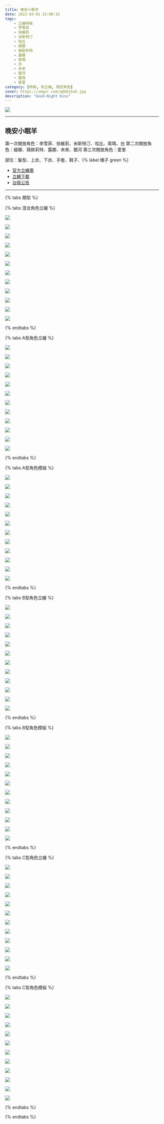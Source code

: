 ```yaml
---
title: 晚安小眠羊
date: 2022-03-01 15:00:15
tags:
    - 立繪時裝
    - 李雪菲
    - 徐維莉
    - 米斯特汀
    - 哈比
    - 緹娜
    - 薇歐莉特
    - 露娜
    - 索瑪
    - 白
    - 未來
    - 銀河
    - 露西
    - 愛里
category: [時裝, 有立繪, 限定角色]
cover: https://imgur.com/qQUOjkwh.jpg
description: "Good-Night Kiss"
---
```


![](https://imgur.com/qQUOjkwh.jpg)

---
## 晚安小眠羊

第一次開放角色：李雪菲、徐維莉、米斯特汀、哈比、索瑪、白
第二次開放角色：緹娜、薇歐莉特、露娜、未來、銀河
第三次開放角色：愛里

部位：髮型、上衣、下衣、手套、鞋子、{% label 帽子 green %}

+ [官方立繪庫](https://closers.nexon.com/Pds/FanSiteKit)
+ [立繪下載](https://closers.vod.nexoncdn.co.kr/site/fansitekit/Closers_FansiteKit_GNKiss_B2F39F98E930CEA4.zip)
+ [台版公告](https://www.closers.com.tw/news/TCjmHw56)
---
{% tabs 類型 %}
<!-- tab <font color=#6495ED><b>混合立繪</b></font>-->
{% tabs 混合角色立繪 %}
<!-- tab 李雪菲(Seulbi)-->
[![](https://i.imgur.com/JZPDtXQh.jpg)](https://i.imgur.com/JZPDtXQ.jpg)
<!-- endtab -->
<!-- tab 徐維莉(Yuri)-->
[![](https://i.imgur.com/ceTvK2ch.jpg)](https://i.imgur.com/ceTvK2c.jpg)
<!-- endtab -->
<!-- tab 米斯特汀(Tein)-->
[![](https://i.imgur.com/p0Q9Aioh.jpg)](https://i.imgur.com/p0Q9Aio.jpg)
<!-- endtab -->
<!-- tab 哈比(Harpy)-->
[![](https://i.imgur.com/uWDJIbah.jpg)](https://i.imgur.com/uWDJIba.jpg)
<!-- endtab -->
<!-- tab 緹娜(Tina)-->
[![](https://i.imgur.com/iricoFPh.png)](https://i.imgur.com/iricoFP.png)
<!-- endtab -->
<!-- tab 薇歐莉特(Violet)-->
[![](https://i.imgur.com/nHrPd7fh.png)](https://i.imgur.com/nHrPd7f.png)
<!-- endtab -->
<!-- tab 露娜(Luna)-->
[![](https://i.imgur.com/DzEzUejh.png)](https://i.imgur.com/DzEzUej.png)
<!-- endtab -->
<!-- tab 索瑪(Soma)-->
[![](https://i.imgur.com/10c190Yh.jpg)](https://i.imgur.com/10c190Y.jpg)
<!-- endtab -->
<!-- tab 白(Bai)-->
[![](https://i.imgur.com/Z1EqUwrh.jpg)](https://i.imgur.com/Z1EqUwr.jpg)
<!-- endtab -->
<!-- tab 未來(Mirae)-->
[![](https://i.imgur.com/37B21h8h.png)](https://i.imgur.com/37B21h8.png)
<!-- endtab -->
<!-- tab 銀河(Eunha)-->
[![](https://i.imgur.com/wNbWjwEh.png)](https://i.imgur.com/wNbWjwE.png)
<!-- endtab -->
<!-- tab 愛里(Aeri)-->
[![](https://imgur.com/p8JAWzTh.png)](https://imgur.com/p8JAWzT.png)
<!-- endtab -->
{% endtabs %}
<!-- endtab -->

<!-- tab <font color=#DE3163><b>立繪A型</b></font>-->
{% tabs A型角色立繪 %}
<!-- tab 李雪菲(Seulbi)-->
[![](https://i.imgur.com/ekCBFtRh.jpg)](https://i.imgur.com/ekCBFtR.jpg)
<!-- endtab -->
<!-- tab 徐維莉(Yuri)-->
[![](https://i.imgur.com/PAoXAqch.jpg)](https://i.imgur.com/PAoXAqc.jpg)
<!-- endtab -->
<!-- tab 米斯特汀(Tein)-->
[![](https://i.imgur.com/9DQgsenh.jpg)](https://i.imgur.com/9DQgsen.jpg)
<!-- endtab -->
<!-- tab 哈比(Harpy)-->
[![](https://i.imgur.com/nu3F0a8h.jpg)](https://i.imgur.com/nu3F0a8.jpg)
<!-- endtab -->
<!-- tab 緹娜(Tina)-->
[![](https://i.imgur.com/M7rYkxNh.png)](https://i.imgur.com/M7rYkxN.png)
<!-- endtab -->
<!-- tab 薇歐莉特(Violet)-->
[![](https://i.imgur.com/EXHq7LQh.png)](https://i.imgur.com/EXHq7LQ.png)
<!-- endtab -->
<!-- tab 露娜(Luna)-->
[![](https://i.imgur.com/YCZefk8h.png)](https://i.imgur.com/YCZefk8.png)
<!-- endtab -->
<!-- tab 索瑪(Soma)-->
[![](https://i.imgur.com/540uaHUh.jpg)](https://i.imgur.com/540uaHU.jpg)
<!-- endtab -->
<!-- tab 白(Bai)-->
[![](https://i.imgur.com/cyobnWZh.jpg)](https://i.imgur.com/cyobnWZ.jpg)
<!-- endtab -->
<!-- tab 未來(Mirae)-->
[![](https://i.imgur.com/NAsF5uah.png)](https://i.imgur.com/NAsF5ua.png)
<!-- endtab -->
<!-- tab 銀河(Eunha)-->
[![](https://i.imgur.com/bZdYkiBh.png)](https://i.imgur.com/bZdYkiB.png)
<!-- endtab -->
<!-- tab 愛里(Aeri)-->
[![](https://imgur.com/6elaUg2h.png)](https://imgur.com/6elaUg2.png)
<!-- endtab -->
{% endtabs %}
<!-- endtab -->

<!-- tab 模組A型-->
{% tabs A型角色模組 %}
<!-- tab 李雪菲(Seulbi)-->
[![](https://i.imgur.com/Khsj7jW.png)](https://i.imgur.com/Khsj7jW.png)
<!-- endtab -->
<!-- tab 徐維莉(Yuri)-->
[![](https://i.imgur.com/rJYMitr.png)](https://i.imgur.com/rJYMitr.png)
<!-- endtab -->
<!-- tab 米斯特汀(Tein)-->
[![](https://i.imgur.com/Vl7kxgp.png)](https://i.imgur.com/Vl7kxgp.png)
<!-- endtab -->
<!-- tab 哈比(Harpy)-->
[![](https://i.imgur.com/mmPxRcp.png)](https://i.imgur.com/mmPxRcp.png)
<!-- endtab -->
<!-- tab 緹娜(Tina)-->
[![](https://imgur.com/LJMGvNph.png)](https://imgur.com/LJMGvNp.png)
<!-- endtab -->
<!-- tab 薇歐莉特(Violet)-->
[![](https://imgur.com/ofCqkNOh.png)](https://imgur.com/ofCqkNO.png)
<!-- endtab -->
<!-- tab 露娜(Luna)-->
[![](https://imgur.com/dqgVjDgh.png)](https://imgur.com/dqgVjDg.png)
<!-- endtab -->
<!-- tab 索瑪(Soma)-->
[![](https://i.imgur.com/4MP0zEF.png)](https://i.imgur.com/4MP0zEF.png)
<!-- endtab -->
<!-- tab 白(Bai)-->
[![](https://i.imgur.com/hUJgd5S.png)](https://i.imgur.com/hUJgd5S.png)
<!-- endtab -->
<!-- tab 未來(Mirae)-->
[![](https://imgur.com/jHluw9Bh.png)](https://imgur.com/jHluw9B.png)
<!-- endtab -->
<!-- tab 銀河(Eunha)-->
[![](https://imgur.com/y6dI8nih.png)](https://imgur.com/y6dI8ni.png)
<!-- endtab -->
<!-- tab 愛里(Aeri)-->
[![](https://imgur.com/c4EWg4Sh.png)](https://imgur.com/c4EWg4S.png)
<!-- endtab -->
{% endtabs %}
<!-- endtab -->

<!-- tab <font color=#DE3163><b>立繪B型</b></font>-->
{% tabs B型角色立繪 %}
<!-- tab 李雪菲(Seulbi)-->
[![](https://i.imgur.com/RjPp8SZh.jpg)](https://i.imgur.com/RjPp8SZ.jpg)
<!-- endtab -->
<!-- tab 徐維莉(Yuri)-->
[![](https://i.imgur.com/JXlWUGQh.jpg)](https://i.imgur.com/JXlWUGQ.jpg)
<!-- endtab -->
<!-- tab 米斯特汀(Tein)-->
[![](https://i.imgur.com/oC7RJdTh.jpg)](https://i.imgur.com/oC7RJdT.jpg)
<!-- endtab -->
<!-- tab 哈比(Harpy)-->
[![](https://i.imgur.com/h85mK7Rh.jpg)](https://i.imgur.com/h85mK7R.jpg)
<!-- endtab -->
<!-- tab 緹娜(Tina)-->
[![](https://i.imgur.com/YE3GWXJh.png)](https://i.imgur.com/YE3GWXJ.png)
<!-- endtab -->
<!-- tab 薇歐莉特(Violet)-->
[![](https://i.imgur.com/SFIH3Lgh.png)](https://i.imgur.com/SFIH3Lg.png)
<!-- endtab -->
<!-- tab 露娜(Luna)-->
[![](https://i.imgur.com/GI5rewyh.png)](https://i.imgur.com/GI5rewy.png)
<!-- endtab -->
<!-- tab 索瑪(Soma)-->
[![](https://i.imgur.com/1mot6xDh.jpg)](https://i.imgur.com/1mot6xD.jpg)
<!-- endtab -->
<!-- tab 白(Bai)-->
[![](https://i.imgur.com/uCgC9SLh.jpg)](https://i.imgur.com/uCgC9SL.jpg)
<!-- endtab -->
<!-- tab 未來(Mirae)-->
[![](https://i.imgur.com/G6m0761h.png)](https://i.imgur.com/G6m0761.png)
<!-- endtab -->
<!-- tab 銀河(Eunha)-->
[![](https://i.imgur.com/4Xz7p86h.png)](https://i.imgur.com/4Xz7p86.png)
<!-- endtab -->
<!-- tab 愛里(Aeri)-->
[![](https://imgur.com/QhQS3qhh.png)](https://imgur.com/QhQS3qh.png)
<!-- endtab -->
{% endtabs %}
<!-- endtab -->

<!-- tab 模組B型-->
{% tabs B型角色模組 %}
<!-- tab 李雪菲(Seulbi)-->
[![](https://i.imgur.com/IBHUwq8.png)](https://i.imgur.com/IBHUwq8.png)
<!-- endtab -->
<!-- tab 徐維莉(Yuri)-->
[![](https://i.imgur.com/7AIbckr.png)](https://i.imgur.com/7AIbckr.png)
<!-- endtab -->
<!-- tab 米斯特汀(Tein)-->
[![](https://i.imgur.com/qfxFCTv.png)](https://i.imgur.com/qfxFCTv.png)
<!-- endtab -->
<!-- tab 哈比(Harpy)-->
[![](https://i.imgur.com/sdQGOTS.png)](https://i.imgur.com/sdQGOTS.png)
<!-- endtab -->
<!-- tab 緹娜(Tina)-->
[![](https://imgur.com/GekPiISh.png)](https://imgur.com/GekPiIS.png)
<!-- endtab -->
<!-- tab 薇歐莉特(Violet)-->
[![](https://imgur.com/ZSfiuwxh.png)](https://imgur.com/ZSfiuwx.png)
<!-- endtab -->
<!-- tab 露娜(Luna)-->
[![](https://imgur.com/R3ZfL4lh.png)](https://imgur.com/R3ZfL4l.png)
<!-- endtab -->
<!-- tab 索瑪(Soma)-->
[![](https://i.imgur.com/VqrR7Zs.png)](https://i.imgur.com/VqrR7Zs.png)
<!-- endtab -->
<!-- tab 白(Bai)-->
[![](https://i.imgur.com/GepNQgh.png)](https://i.imgur.com/GepNQgh.png)
<!-- endtab -->
<!-- tab 未來(Mirae)-->
[![](https://imgur.com/70eVGgvh.png)](https://imgur.com/70eVGgv.png)
<!-- endtab -->
<!-- tab 銀河(Eunha)-->

[![](https://imgur.com/8ll30GAh.png)](https://imgur.com/8ll30GA.png)
<!-- endtab -->
<!-- tab 愛里(Aeri)-->
[![](https://imgur.com/47bPNHRh.png)](https://imgur.com/47bPNHR.png)
<!-- endtab -->
{% endtabs %}
<!-- endtab -->

<!-- tab <font color=#DE3163><b>立繪C型</b></font>-->
{% tabs C型角色立繪 %}
<!-- tab 李雪菲(Seulbi)-->
[![](https://i.imgur.com/bV28TEBh.jpg)](https://i.imgur.com/bV28TEB.jpg)
<!-- endtab -->
<!-- tab 徐維莉(Yuri)-->
[![](https://i.imgur.com/YwD6L7ph.jpg)](https://i.imgur.com/YwD6L7p.jpg)
<!-- endtab -->
<!-- tab 米斯特汀(Tein)-->
[![](https://i.imgur.com/k19lcKWh.jpg)](https://i.imgur.com/k19lcKW.jpg)
<!-- endtab -->
<!-- tab 哈比(Harpy)-->
[![](https://i.imgur.com/z1ZOBTSh.jpg)](https://i.imgur.com/z1ZOBTS.jpg)
<!-- endtab -->
<!-- tab 緹娜(Tina)-->
[![](https://i.imgur.com/JYHmi3dh.png)](https://i.imgur.com/JYHmi3d.png)
<!-- endtab -->
<!-- tab 薇歐莉特(Violet)-->
[![](https://i.imgur.com/DebAarhh.png)](https://i.imgur.com/DebAarh.png)
<!-- endtab -->
<!-- tab 露娜(Luna)-->
[![](https://i.imgur.com/2Deu5Irh.png)](https://i.imgur.com/2Deu5Ir.png)
<!-- endtab -->
<!-- tab 索瑪(Soma)-->
[![](https://i.imgur.com/ab6GTq3h.jpg)](https://i.imgur.com/ab6GTq3.jpg)
<!-- endtab -->
<!-- tab 白(Bai)-->
[![](https://i.imgur.com/QUcvf8Eh.jpg)](https://i.imgur.com/QUcvf8E.jpg)
<!-- endtab -->
<!-- tab 未來(Mirae)-->
[![](https://i.imgur.com/fFK0rdAh.png)](https://i.imgur.com/fFK0rdA.png)
<!-- endtab -->
<!-- tab 銀河(Eunha)-->
[![](https://i.imgur.com/z2XsGcBh.png)](https://i.imgur.com/z2XsGcB.png)
<!-- endtab -->
<!-- tab 愛里(Aeri)-->
[![](https://imgur.com/VBdZZxdh.png)](https://imgur.com/VBdZZxd.png)
<!-- endtab -->
{% endtabs %}
<!-- endtab -->

<!-- tab 模組C型-->
{% tabs C型角色模組 %}
<!-- tab 李雪菲(Seulbi)-->
[![](https://i.imgur.com/z5bpli8.png)](https://i.imgur.com/z5bpli8.png)
<!-- endtab -->
<!-- tab 徐維莉(Yuri)-->
[![](https://i.imgur.com/25QDfav.png)](https://i.imgur.com/25QDfav.png)
<!-- endtab -->
<!-- tab 米斯特汀(Tein)-->
[![](https://i.imgur.com/SbtkjcI.png)](https://i.imgur.com/SbtkjcI.png)
<!-- endtab -->
<!-- tab 哈比(Harpy)-->
[![](https://i.imgur.com/zuYhrlP.png)](https://i.imgur.com/zuYhrlP.png)
<!-- endtab -->
<!-- tab 緹娜(Tina)-->
[![](https://imgur.com/H1OiAv2h.png)](https://imgur.com/H1OiAv2.png)
<!-- endtab -->
<!-- tab 薇歐莉特(Violet)-->
[![](https://imgur.com/8V87l4th.png)](https://imgur.com/8V87l4t.png)
<!-- endtab -->
<!-- tab 露娜(Luna)-->
[![](https://imgur.com/Vzp2L15h.png)](https://imgur.com/Vzp2L15.png)
<!-- endtab -->
<!-- tab 索瑪(Soma)-->
[![](https://i.imgur.com/wEvnv3E.png)](https://i.imgur.com/wEvnv3E.png)
<!-- endtab -->
<!-- tab 白(Bai)-->
[![](https://i.imgur.com/22HF0e1.png)](https://i.imgur.com/22HF0e1.png)
<!-- endtab -->
<!-- tab 未來(Mirae)-->
[![](https://imgur.com/nQHM8ILh.png)](https://imgur.com/nQHM8IL.png)
<!-- endtab -->
<!-- tab 銀河(Eunha)-->
[![](https://imgur.com/KN5K8q4h.png)](https://imgur.com/KN5K8q4.png)
<!-- endtab -->
<!-- tab 愛里(Aeri)-->
[![](https://imgur.com/QP1SGrwh.png)](https://imgur.com/QP1SGrw.png)
<!-- endtab -->
{% endtabs %}
<!-- endtab -->

{% endtabs %}
